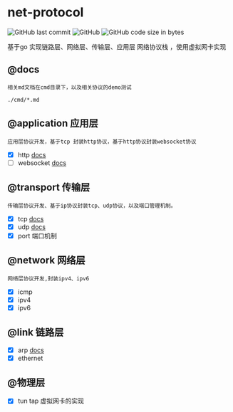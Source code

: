 # net-protocol
<p>
<img alt="GitHub last commit" src="https://img.shields.io/github/last-commit/brewlin/net-protocol">
<img alt="GitHub" src="https://img.shields.io/github/license/brewlin/net-protocol">
<img alt="GitHub code size in bytes" src="https://img.shields.io/github/languages/code-size/brewlin/net-protocol">
  
  </p>


基于go 实现链路层、网络层、传输层、应用层 网络协议栈 ，使用虚拟网卡实现
## @docs
```
相关md文档在cmd目录下，以及相关协议的demo测试
```
`./cmd/*.md`
## @application 应用层
```
应用层协议开发，基于tcp 封装http协议，基于http协议封装websocket协议
```
- [x] http [docs](./cmd/http.md)
- [ ] websocket [docs](./cmd/websocket.md)

## @transport 传输层
```
传输层协议开发、基于ip协议封装tcp、udp协议，以及端口管理机制。
```
- [x] tcp [docs](./cmd/tcp.md)
- [x] udp [docs](./cmd/udp.md)
- [x] port 端口机制

## @network 网络层
```
网络层协议开发,封装ipv4、ipv6
```
- [x] icmp
- [x] ipv4
- [x] ipv6

## @link 链路层
- [x] arp [docs](./cmd/arp.md)
- [x] ethernet

## @物理层
- [x] tun tap 虚拟网卡的实现

